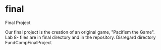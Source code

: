# final
Final Project

Our final project is the creation of an original game, "Pacifism the Game". 
Lab 8- files are in final directory and in the repository. Disregard directory FundCompFinalProject
